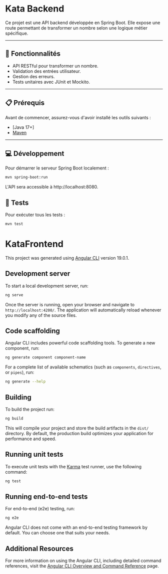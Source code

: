 # Kata Backend

Ce projet est une API backend développée en Spring Boot. Elle expose une route permettant de transformer un nombre selon une logique métier spécifique.

---

## 🚀 Fonctionnalités
- API RESTful pour transformer un nombre.
- Validation des entrées utilisateur.
- Gestion des erreurs.
- Tests unitaires avec JUnit et Mockito.

---

## 📋 Prérequis
Avant de commencer, assurez-vous d'avoir installé les outils suivants :
- [Java 17+]
- [Maven](https://maven.apache.org/)

---

## 💻 Développement
Pour démarrer le serveur Spring Boot localement :
```bash
mvn spring-boot:run
```
L'API sera accessible à http://localhost:8080.

## 🧪 Tests
Pour exécuter tous les tests :
```bash
mvn test
```

# KataFrontend

This project was generated using [Angular CLI](https://github.com/angular/angular-cli) version 19.0.1.

## Development server

To start a local development server, run:

```bash
ng serve
```

Once the server is running, open your browser and navigate to `http://localhost:4200/`. The application will automatically reload whenever you modify any of the source files.

## Code scaffolding

Angular CLI includes powerful code scaffolding tools. To generate a new component, run:

```bash
ng generate component component-name
```

For a complete list of available schematics (such as `components`, `directives`, or `pipes`), run:

```bash
ng generate --help
```

## Building

To build the project run:

```bash
ng build
```

This will compile your project and store the build artifacts in the `dist/` directory. By default, the production build optimizes your application for performance and speed.

## Running unit tests

To execute unit tests with the [Karma](https://karma-runner.github.io) test runner, use the following command:

```bash
ng test
```

## Running end-to-end tests

For end-to-end (e2e) testing, run:

```bash
ng e2e
```

Angular CLI does not come with an end-to-end testing framework by default. You can choose one that suits your needs.

## Additional Resources

For more information on using the Angular CLI, including detailed command references, visit the [Angular CLI Overview and Command Reference](https://angular.dev/tools/cli) page.
